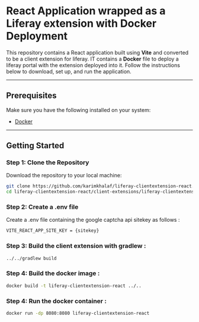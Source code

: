 #  React Application wrapped as a Liferay extension with Docker Deployment

This repository contains a React application built using **Vite** and converted to be a client extension for liferay. IT contains a **Docker** file to deploy a liferay portal with the extension deployed into it. Follow the instructions below to download, set up, and run the application.

---

## Prerequisites

Make sure you have the following installed on your system:
- [Docker](https://www.docker.com/)

---

## Getting Started

### Step 1: Clone the Repository
Download the repository to your local machine:

```bash
git clone https://github.com/karimkhalaf/liferay-clientextension-react.git
cd liferay-clientextension-react/client-extensions/liferay-clientextension-react
```

### Step 2: Create a .env file
Create a .env file containing the google captcha api sitekey as follows :

```bash
VITE_REACT_APP_SITE_KEY = {sitekey}
```
### Step 3: Build the client extension with gradlew :

```bash
../../gradlew build
```

### Step 4: Build the docker image : 

```bash
docker build -t liferay-clientextension-react ../..
 ```

### Step 4: Run the docker container :

```bash
docker run -dp 8080:8080 liferay-clientextension-react
 ```
